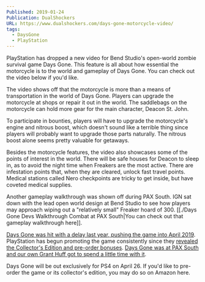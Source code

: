```yaml
---
Published: 2019-01-24
Publication: DualShockers
URL: https://www.dualshockers.com/days-gone-motorcycle-video/
tags:
  - DaysGone
  - PlayStation
---
```

PlayStation has dropped a new video for Bend Studio's open-world zombie survival game Days Gone. This feature is all about how essential the motorcycle is to the world and gameplay of Days Gone. You can check out the video below if you'd like.

The video shows off that the motorcycle is more than a means of transportation in the world of Days Gone. Players can upgrade the motorcycle at shops or repair it out in the world. The saddlebags on the motorcycle can hold more gear for the main character, Deacon St. John.

To participate in bounties, players will have to upgrade the motorcycle's engine and nitrous boost, which doesn't sound like a terrible thing since players will probably want to upgrade those parts naturally. The nitrous boost alone seems pretty valuable for getaways.

Besides the motorcycle features, the video also showcases some of the points of interest in the world. There will be safe houses for Deacon to sleep in, as to avoid the night time when Freakers are the most active. There are infestation points that, when they are cleared, unlock fast travel points. Medical stations called  Nero checkpoints are tricky to get inside, but have coveted medical supplies.

Another gameplay walkthrough was shown off during PAX South. IGN sat down with the lead open world design at Bend Studio to see how players may approach wiping out a "relatively small" Freaker hoard of 300. [[./Days Gone Devs Walkthrough Combat at PAX South|You can check out that gameplay walkthrough here]].

[Days Gone was hit with a delay last year, pushing the game into April 2019](https://www.dualshockers.com/days-gone-delay-april-26/). PlayStation has begun promoting the game consistently since they [revealed the Collector's Edition and pre-order bonuses](https://www.dualshockers.com/days-gone-collectors-edition-pre-order-bonuses/). [Days Gone was at PAX South and our own Grant Huff got to spend a little time with it](https://www.dualshockers.com/pax-south-2019-day-1-recap/).

Days Gone will be out exclusively for PS4 on April 26. If you'd like to pre-order the game or its collector's edition, you may do so on Amazon here.